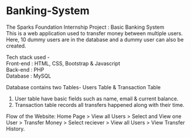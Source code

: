 # Banking-System

The Sparks Foundation Internship Project : Basic Banking System  
This is a web application used to transfer money between multiple users. Here, 10 dummy users are in the database and a dummy user can also be created.

Tech stack used - <br>
Front-end : HTML, CSS, Bootstrap & Javascript <br>
Back-end : PHP <br>
Database : MySQL

Database contains two Tables- Users Table & Transaction Table

1. User table have basic fields such as name, email & current balance.
2. Transaction table records all transfers happened along with their time.

Flow of the Website: Home Page > View all Users > Select and View one User > Transfer Money > Select reciever > View all Users > View Transfer History.
